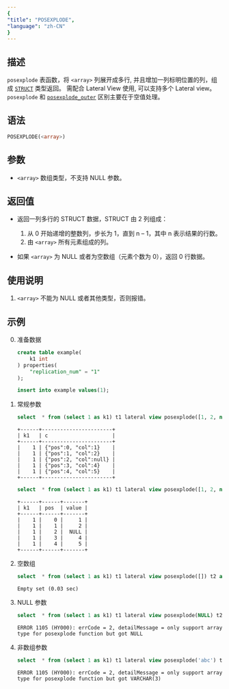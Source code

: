 ```yaml
---
{
"title": "POSEXPLODE",
"language": "zh-CN"
}
---
```


## 描述
`posexplode` 表函数，将 `<array>` 列展开成多行, 并且增加一列标明位置的列，组成 [`STRUCT`](../../basic-element/sql-data-types/semi-structured/STRUCT.md) 类型返回。
需配合 Lateral View 使用, 可以支持多个 Lateral view。
`posexplode` 和 [`posexplode_outer`](./posexplode-outer.md) 区别主要在于空值处理。

## 语法
```sql
POSEXPLODE(<array>)
```

## 参数
- `<array>` 数组类型，不支持 NULL 参数。

## 返回值
- 返回一列多行的 STRUCT 数据，STRUCT 由 2 列组成：
    1. 从 0 开始递增的整数列，步长为 1，直到 n – 1，其中 n 表示结果的行数。
    2. 由 `<array>` 所有元素组成的列。

- 如果 `<array>` 为 NULL 或者为空数组（元素个数为 0），返回 0 行数据。

## 使用说明
1. `<array>` 不能为 NULL 或者其他类型，否则报错。

## 示例
0. 准备数据
    ```sql
    create table example(
        k1 int
    ) properties(
        "replication_num" = "1"
    );

    insert into example values(1);
    ```
1. 常规参数
    ```sql
    select  * from (select 1 as k1) t1 lateral view posexplode([1, 2, null, 4, 5]) t2 as c;
    ```
    ```text
    +------+-----------------------+
    | k1   | c                     |
    +------+-----------------------+
    |    1 | {"pos":0, "col":1}    |
    |    1 | {"pos":1, "col":2}    |
    |    1 | {"pos":2, "col":null} |
    |    1 | {"pos":3, "col":4}    |
    |    1 | {"pos":4, "col":5}    |
    +------+-----------------------+
    ```
    ```sql
    select  * from (select 1 as k1) t1 lateral view posexplode([1, 2, null, 4, 5]) t2 as pos, value;
    ```
    ```text
    +------+------+-------+
    | k1   | pos  | value |
    +------+------+-------+
    |    1 |    0 |     1 |
    |    1 |    1 |     2 |
    |    1 |    2 |  NULL |
    |    1 |    3 |     4 |
    |    1 |    4 |     5 |
    +------+------+-------+
    ```
2. 空数组
    ```sql
    select  * from (select 1 as k1) t1 lateral view posexplode([]) t2 as c;
    ```
    ```text
    Empty set (0.03 sec)
    ```
3. NULL 参数
    ```sql
    select  * from (select 1 as k1) t1 lateral view posexplode(NULL) t2 as c;
    ```
    ```text
    ERROR 1105 (HY000): errCode = 2, detailMessage = only support array type for posexplode function but got NULL
    ```
4. 非数组参数
    ```sql
    select  * from (select 1 as k1) t1 lateral view posexplode('abc') t2 as c;
    ```
    ```text
    ERROR 1105 (HY000): errCode = 2, detailMessage = only support array type for posexplode function but got VARCHAR(3)
    ```